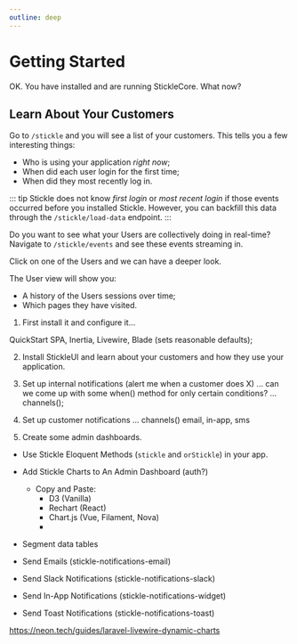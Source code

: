 ```yaml
---
outline: deep
---
```


# Getting Started

OK. You have installed and are running StickleCore. What now?

## Learn About Your Customers

Go to `/stickle` and you will see a list of your customers. This tells you a few interesting things:

-   Who is using your application _right now_;
-   When did each user login for the first time;
-   When did they most recently log in.

::: tip
Stickle does not know _first login_ or _most recent login_ if those events occurred before you installed Stickle. However, you can backfill this data through the `/stickle/load-data` endpoint.
:::

Do you want to see what your Users are collectively doing in real-time? Navigate to `/stickle/events` and see these events streaming in.

Click on one of the Users and we can have a deeper look.

The User view will show you:

-   A history of the Users sessions over time;
-   Which pages they have visited.

1. First install it and configure it...

QuickStart SPA, Inertia, Livewire, Blade (sets reasonable defaults);

2. Install StickleUI and learn about your customers and how they use your application.

3. Set up internal notifications (alert me when a customer does X)
   ... can we come up with some when() method for only certain conditions?
   ... channels();

4. Set up customer notifications
   ... channels() email, in-app, sms

5. Create some admin dashboards.

-   Use Stickle Eloquent Methods (`stickle` and `orStickle`) in your app.
-   Add Stickle Charts to An Admin Dashboard (auth?)
    -   Copy and Paste:
        -   D3 (Vanilla)
        -   Rechart (React)
        -   Chart.js (Vue, Filament, Nova)
        -
-   Segment data tables

-   Send Emails (stickle-notifications-email)
-   Send Slack Notifications (stickle-notifications-slack)
-   Send In-App Notifications (stickle-notifications-widget)
-   Send Toast Notifications (stickle-notifications-toast)

https://neon.tech/guides/laravel-livewire-dynamic-charts
